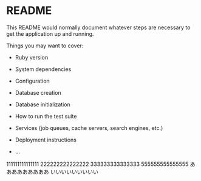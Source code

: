 # README

This README would normally document whatever steps are necessary to get the
application up and running.

Things you may want to cover:

* Ruby version

* System dependencies

* Configuration

* Database creation

* Database initialization

* How to run the test suite

* Services (job queues, cache servers, search engines, etc.)

* Deployment instructions

* ...

111111111111111
222222222222222
333333333333333
555555555555555
あああああああああ
いいいいいいいいい
